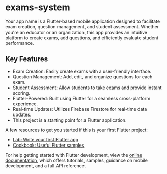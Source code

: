 # exams-system

Your app name is a Flutter-based mobile application designed to facilitate exam creation, 
question management, and student assessment. Whether you're an educator or an organization, 
this app provides an intuitive platform to create exams, add questions, 
and efficiently evaluate student performance.

## Key Features
- Exam Creation: Easily create exams with a user-friendly interface.
- Question Management: Add, edit, and organize questions for each exam.
- Student Assessment: Allow students to take exams and provide instant scoring.
- Flutter-Powered: Built using Flutter for a seamless cross-platform experience.
- Real-time Updates: Utilizes Firebase Firestore for real-time data updates.
- This project is a starting point for a Flutter application.

A few resources to get you started if this is your first Flutter project:

- [Lab: Write your first Flutter app](https://docs.flutter.dev/get-started/codelab)
- [Cookbook: Useful Flutter samples](https://docs.flutter.dev/cookbook)

For help getting started with Flutter development, view the
[online documentation](https://docs.flutter.dev/), which offers tutorials,
samples, guidance on mobile development, and a full API reference.
